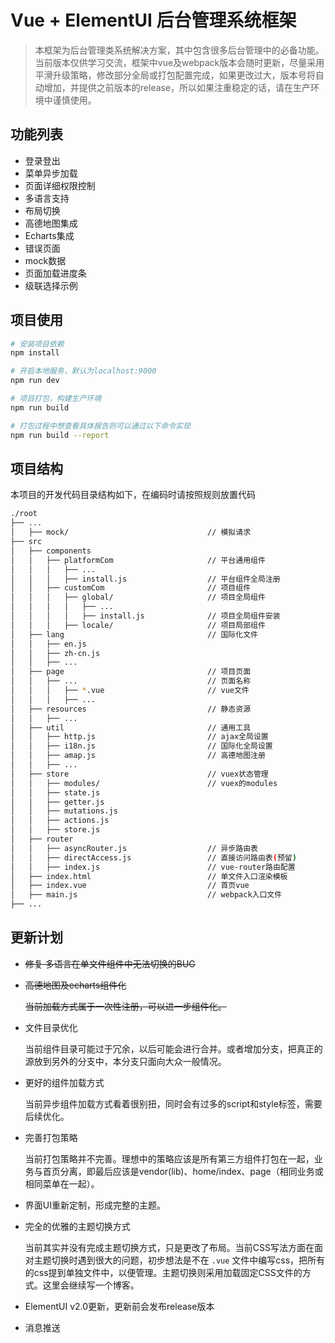 # Vue + ElementUI 后台管理系统框架

>本框架为后台管理类系统解决方案，其中包含很多后台管理中的必备功能。当前版本仅供学习交流，框架中vue及webpack版本会随时更新，尽量采用平滑升级策略，修改部分全局或打包配置完成，如果更改过大，版本号将自动增加，并提供之前版本的release，所以如果注重稳定的话，请在生产环境中谨慎使用。

## **功能列表**
- 登录登出
- 菜单异步加载
- 页面详细权限控制
- 多语言支持
- 布局切换
- 高德地图集成
- Echarts集成
- 错误页面
- mock数据
- 页面加载进度条
- 级联选择示例

## **项目使用**
``` bash
# 安装项目依赖
npm install

# 开启本地服务，默认为localhost:9000
npm run dev

# 项目打包，构建生产环境
npm run build

# 打包过程中想查看具体报告则可以通过以下命令实现
npm run build --report
```


## **项目结构**
本项目的开发代码目录结构如下，在编码时请按照规则放置代码

``` bash
./root
├── ...
│   ├── mock/                               // 模拟请求
├── src                                     
│   ├── components                          
│   │   ├── platformCom                     // 平台通用组件
│   │   │   ├── ...
│   │   │   ├── install.js                  // 平台组件全局注册
│   │   ├── customCom                       // 项目组件
│   │   │   ├── global/                     // 项目全局组件
│   │   │   │   ├── ...     
│   │   │   │   ├── install.js              // 项目全局组件安装
│   │   │   ├── locale/                     // 项目局部组件
│   ├── lang                                // 国际化文件
│   │   ├── en.js                           
│   │   ├── zh-cn.js
│   │   ├── ...
│   ├── page                                // 项目页面
│   │   ├── ...                             // 页面名称
│   │   │   ├── *.vue                       // vue文件
│   │   │   ├── ...                         
│   ├── resources                           // 静态资源
│   │   ├── ...                             
│   ├── util                                // 通用工具
│   │   ├── http.js                         // ajax全局设置
│   │   ├── i18n.js                         // 国际化全局设置
│   │   ├── amap.js                         // 高德地图注册
│   │   ├── ...
│   ├── store                               // vuex状态管理
│   │   ├── modules/                        // vuex的modules
│   │   ├── state.js                        
│   │   ├── getter.js                       
│   │   ├── mutations.js                    
│   │   ├── actions.js                      
│   │   ├── store.js                        
│   ├── router
│   │   ├── asyncRouter.js                  // 异步路由表
│   │   ├── directAccess.js                 // 直接访问路由表(预留)
│   │   ├── index.js                        // vue-router路由配置
│   ├── index.html                          // 单文件入口渲染模板
│   ├── index.vue                           // 首页vue
│   ├── main.js                             // webpack入口文件
├── ...
```



## **更新计划**
- ~~修复 多语言在单文件组件中无法切换的BUG~~
- ~~高德地图及echarts组件化~~

  ~~当前加载方式属于一次性注册，可以进一步组件化。~~
- 文件目录优化

  当前组件目录可能过于冗余，以后可能会进行合并。或者增加分支，把真正的源放到另外的分支中，本分支只面向大众一般情况。
- 更好的组件加载方式

  当前异步组件加载方式看着很别扭，同时会有过多的script和style标签，需要后续优化。
- 完善打包策略

  当前打包策略并不完善。理想中的策略应该是所有第三方组件打包在一起，业务与首页分离，即最后应该是vendor(lib)、home/index、page（相同业务或相同菜单在一起）。
- 界面UI重新定制，形成完整的主题。
- 完全的优雅的主题切换方式
  
  当前其实并没有完成主题切换方式，只是更改了布局。当前CSS写法方面在面对主题切换时遇到很大的问题，初步想法是不在 `.vue` 文件中编写css，把所有的css提到单独文件中，以便管理。主题切换则采用加载固定CSS文件的方式。这里会继续写一个博客。

- ElementUI  v2.0更新，更新前会发布release版本
- 消息推送